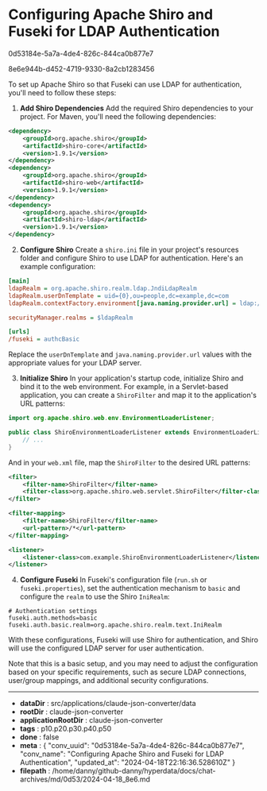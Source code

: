 # Configuring Apache Shiro and Fuseki for LDAP Authentication

0d53184e-5a7a-4de4-826c-844ca0b877e7

8e6e944b-d452-4719-9330-8a2cb1283456

 To set up Apache Shiro so that Fuseki can use LDAP for authentication, you'll need to follow these steps:

1. **Add Shiro Dependencies**
Add the required Shiro dependencies to your project. For Maven, you'll need the following dependencies:

```xml
<dependency>
    <groupId>org.apache.shiro</groupId>
    <artifactId>shiro-core</artifactId>
    <version>1.9.1</version>
</dependency>
<dependency>
    <groupId>org.apache.shiro</groupId>
    <artifactId>shiro-web</artifactId>
    <version>1.9.1</version>
</dependency>
<dependency>
    <groupId>org.apache.shiro</groupId>
    <artifactId>shiro-ldap</artifactId>
    <version>1.9.1</version>
</dependency>
```

2. **Configure Shiro**
Create a `shiro.ini` file in your project's resources folder and configure Shiro to use LDAP for authentication. Here's an example configuration:

```ini
[main]
ldapRealm = org.apache.shiro.realm.ldap.JndiLdapRealm
ldapRealm.userDnTemplate = uid={0},ou=people,dc=example,dc=com
ldapRealm.contextFactory.environment[java.naming.provider.url] = ldap://ldap.example.com:389

securityManager.realms = $ldapRealm

[urls]
/fuseki = authcBasic
```

Replace the `userDnTemplate` and `java.naming.provider.url` values with the appropriate values for your LDAP server.

3. **Initialize Shiro**
In your application's startup code, initialize Shiro and bind it to the web environment. For example, in a Servlet-based application, you can create a `ShiroFilter` and map it to the application's URL patterns:

```java
import org.apache.shiro.web.env.EnvironmentLoaderListener;

public class ShiroEnvironmentLoaderListener extends EnvironmentLoaderListener {
    // ...
}
```

And in your `web.xml` file, map the `ShiroFilter` to the desired URL patterns:

```xml
<filter>
    <filter-name>ShiroFilter</filter-name>
    <filter-class>org.apache.shiro.web.servlet.ShiroFilter</filter-class>
</filter>

<filter-mapping>
    <filter-name>ShiroFilter</filter-name>
    <url-pattern>/*</url-pattern>
</filter-mapping>

<listener>
    <listener-class>com.example.ShiroEnvironmentLoaderListener</listener-class>
</listener>
```

4. **Configure Fuseki**
In Fuseki's configuration file (`run.sh` or `fuseki.properties`), set the authentication mechanism to `basic` and configure the `realm` to use the Shiro `IniRealm`:

```
# Authentication settings
fuseki.auth.methods=basic
fuseki.auth.basic.realm=org.apache.shiro.realm.text.IniRealm
```

With these configurations, Fuseki will use Shiro for authentication, and Shiro will use the configured LDAP server for user authentication.

Note that this is a basic setup, and you may need to adjust the configuration based on your specific requirements, such as secure LDAP connections, user/group mappings, and additional security configurations.

---

* **dataDir** : src/applications/claude-json-converter/data
* **rootDir** : claude-json-converter
* **applicationRootDir** : claude-json-converter
* **tags** : p10.p20.p30.p40.p50
* **done** : false
* **meta** : {
  "conv_uuid": "0d53184e-5a7a-4de4-826c-844ca0b877e7",
  "conv_name": "Configuring Apache Shiro and Fuseki for LDAP Authentication",
  "updated_at": "2024-04-18T22:16:36.528610Z"
}
* **filepath** : /home/danny/github-danny/hyperdata/docs/chat-archives/md/0d53/2024-04-18_8e6.md